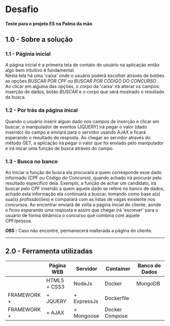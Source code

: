 # Desafio
#### Teste para o projeto ES na Palma da mão


## 1.0 - Sobre a solução
### 1.1 - Páginia inicial
A página inicial é a primeira tela de contato do usuário na aplicação então algo bem intuitivo é fundamental.<br>
Nesta tela há uma 'caixa' onde o usuário poderá escolher através de botões as opções 
_BUSCAR POR CPF_ ou _BUSCAR POR CÓDIGO DO CONCURSO_ .<br>
Ao clicar em alguma das opções, o corpo da 'caixa' irá alterar os campos: inserção de dados, botão _BUSCAR_ 
e o corpo que será mostrado o resultado da busca.

### 1.2 - Por trás da página inical
Quando o usuário inserir algum dado nos campos de inserção e clicar em buscar, o manipulador de eventos (JQUERY) irá pegar
o valor (dado inserido) do campo e enviará para o servidor usando AJAX e ficará esperando o resultado de resposta.
Ao chegar ao servidor através do método GET, a aplicação irá pegar o valor que foi enviado pelo manipulador e 
irá inicar uma função de busca atráves do campo.

### 1.3 - Busca no banco
Ao iniciar a função de busca ela procurará a quem corresponde esse dado informado (CPF ou Código do Concurso), quando achado irá 
procurar pelo resultado específico dela. Exemplo, a função de achar um candidato, irá buscar pelo CPF inserido a quem aquele dado 
se refere no banco de dados, achado esta informação ela continuará a buscar, tomando como base a(s) sua(s) profissão(ões) e comparará
com as listas de vagas existente nos concursos. Ao encontrar enviará de volta a página inicial do cliente, aonde o ficou esperando uma
resposta e assim que chegar irá 'escrever' para o usuário de forma dinâmica o concurso que combina com aquele CPF/pessoa.

**OBS :** Caso não encontre, permanecerá inalterada a página do cliente.


<hr>

## 2.0 - Ferramenta utilizadas
|             |    Página WEB   |        Servidor    |    Container    |   Banco de Dados |
|-------------|-----------------|--------------------|-----------------|------------------|
|             |   HTML5 + CSS3  |       NodeJs       |      Docker     |      MongoDB     |
| FRAMEWORK + |    + JQUERY     |    + ExpressJs     |    Dockerfile   |
| FRAMEWORK + |    +  AJAX      |    + Mongoose      |   Docker Compose|

